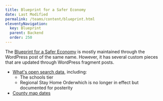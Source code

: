 ```yaml
---
title: Blueprint for a Safer Economy
date: Last Modified 
permalink: /teams/content/blueprint.html
eleventyNavigation:
  key: Blueprint
  parent: Backend
  order: 250
---
```


The [Blueprint for a Safer Economy](https://covid19.ca.gov/safer-economy/) is mostly maintained through the WordPress post of the same name. However, it has several custom pieces that are updated through WordPress fragment posts.

* [What's open search data](https://teamdocs.covid19.ca.gov/teams/content/whats-open.html), including:
  * The schools tier
  * Regional Stay Home Orderwhich is no longer in effect but documented for posterity
* [County map dates](https://teamdocs.covid19.ca.gov/teams/content/map-dates.html)

